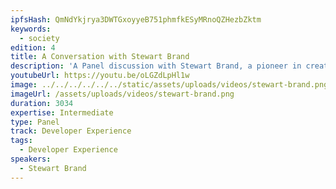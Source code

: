 ```yaml
---
ipfsHash: QmNdYkjrya3DWTGxoyyeB751phmfkESyMRnoQZHezbZktm
keywords:
  - society
edition: 4
title: A Conversation with Stewart Brand
description: 'A Panel discussion with Stewart Brand, a pioneer in creating the Personal Computer, featuring Wendell Davis and Althea Allen. Stewart gives a brief history of his life and work spent "hacking civilization," and discusses a variety of topics including: The progress in the "hacking" ecosystem; The role of institutions in decentralization; The overlap of blockchain & climate change; Aging within a movement. A Q&A session follows the Panel.'
youtubeUrl: https://youtu.be/oLGZdLpHl1w
image: ../../../../../../static/assets/uploads/videos/stewart-brand.png
imageUrl: /assets/uploads/videos/stewart-brand.png
duration: 3034
expertise: Intermediate
type: Panel
track: Developer Experience
tags:
  - Developer Experience
speakers:
  - Stewart Brand
---
```

